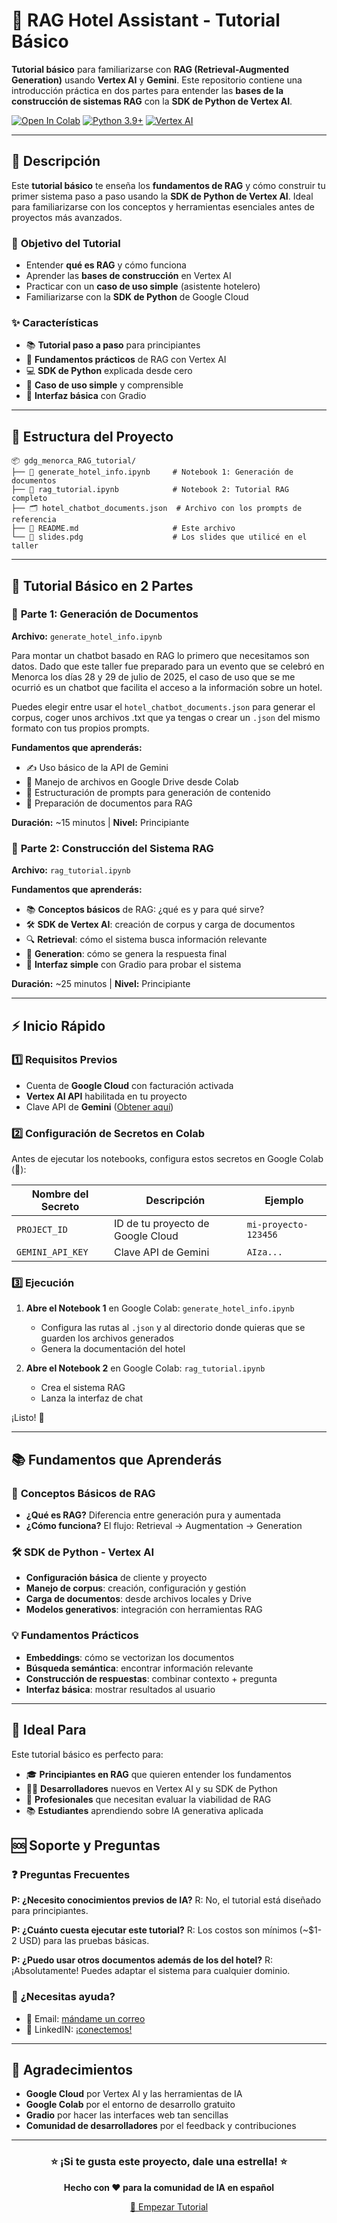 # 🏨 RAG Hotel Assistant - Tutorial Básico

**Tutorial básico** para familiarizarse con **RAG (Retrieval-Augmented Generation)** usando **Vertex AI** y **Gemini**. Este repositorio contiene una introducción práctica en dos partes para entender las **bases de la construcción de sistemas RAG** con la **SDK de Python de Vertex AI**.

[![Open In Colab](https://colab.research.google.com/assets/colab-badge.svg)](https://colab.research.google.com/github/chizhikchi/gdg_menorca_RAG_tutorial/blob/main/generate_hotel_info.ipynb)
[![Python 3.9+](https://img.shields.io/badge/python-3.8+-blue.svg)](https://www.python.org/downloads/)
[![Vertex AI](https://img.shields.io/badge/Powered%20by-Vertex%20AI-4285f4.svg)](https://cloud.google.com/vertex-ai)

---

## 📖 Descripción

Este **tutorial básico** te enseña los **fundamentos de RAG** y cómo construir tu primer sistema paso a paso usando la **SDK de Python de Vertex AI**. Ideal para familiarizarse con los conceptos y herramientas esenciales antes de proyectos más avanzados.

### 🎯 **Objetivo del Tutorial**
- Entender **qué es RAG** y cómo funciona
- Aprender las **bases de construcción** en Vertex AI
- Practicar con un **caso de uso simple** (asistente hotelero)
- Familiarizarse con la **SDK de Python** de Google Cloud

### ✨ Características

- 📚 **Tutorial paso a paso** para principiantes
- 🔧 **Fundamentos prácticos** de RAG con Vertex AI
- 💻 **SDK de Python** explicada desde cero
- 🏨 **Caso de uso simple** y comprensible
- 🎨 **Interfaz básica** con Gradio

---

## 📁 Estructura del Proyecto

```
📦 gdg_menorca_RAG_tutorial/
├── 📓 generate_hotel_info.ipynb     # Notebook 1: Generación de documentos
├── 📓 rag_tutorial.ipynb            # Notebook 2: Tutorial RAG completo
├── 🗂️ hotel_chatbot_documents.json  # Archivo con los prompts de referencia 
├── 📖 README.md                     # Este archivo
└── 📸 slides.pdg                    # Los slides que utilicé en el taller
```

---

## 🚀 Tutorial Básico en 2 Partes

### 📓 **Parte 1: Generación de Documentos**
**Archivo:** `generate_hotel_info.ipynb`

Para montar un chatbot basado en RAG lo primero que necesitamos son datos. 
Dado que este taller fue preparado para un evento que se celebró en Menorca los días 28 y 29 de julio de 2025, 
el caso de uso que se me ocurrió es un chatbot que facilita el acceso a la información sobre un hotel.

Puedes elegir entre usar el `hotel_chatbot_documents.json` para generar el corpus, 
coger unos archivos .txt que ya tengas o crear un `.json` del mismo formato con tus propios prompts. 

**Fundamentos que aprenderás:**
- ✍️ Uso básico de la API de Gemini
- 💾 Manejo de archivos en Google Drive desde Colab
- 🔧 Estructuración de prompts para generación de contenido
- 📝 Preparación de documentos para RAG

**Duración:** ~15 minutos | **Nivel:** Principiante

### 📓 **Parte 2: Construcción del Sistema RAG**
**Archivo:** `rag_tutorial.ipynb`

**Fundamentos que aprenderás:**
- 📚 **Conceptos básicos** de RAG: ¿qué es y para qué sirve?
- 🛠️ **SDK de Vertex AI**: creación de corpus y carga de documentos
- 🔍 **Retrieval**: cómo el sistema busca información relevante
- 🤖 **Generation**: cómo se genera la respuesta final
- 🎨 **Interfaz simple** con Gradio para probar el sistema

**Duración:** ~25 minutos | **Nivel:** Principiante

---

## ⚡ Inicio Rápido

### 1️⃣ **Requisitos Previos**

- Cuenta de **Google Cloud** con facturación activada
- **Vertex AI API** habilitada en tu proyecto
- Clave API de **Gemini** ([Obtener aquí](https://aistudio.google.com/app/apikey))

### 2️⃣ **Configuración de Secretos en Colab**

Antes de ejecutar los notebooks, configura estos secretos en Google Colab (🔑):

| Nombre del Secreto | Descripción | Ejemplo |
|-------------------|-------------|---------|
| `PROJECT_ID` | ID de tu proyecto de Google Cloud | `mi-proyecto-123456` |
| `GEMINI_API_KEY` | Clave API de Gemini | `AIza...` |

### 3️⃣ **Ejecución**

1. **Abre el Notebook 1** en Google Colab: `generate_hotel_info.ipynb`
   - Configura las rutas al `.json` y al directorio donde quieras que se guarden los archivos generados
   - Genera la documentación del hotel

2. **Abre el Notebook 2** en Google Colab: `rag_tutorial.ipynb`
   - Crea el sistema RAG
   - Lanza la interfaz de chat

¡Listo! 🎉

---

## 📚 Fundamentos que Aprenderás

### 🧠 **Conceptos Básicos de RAG**
- **¿Qué es RAG?** Diferencia entre generación pura y aumentada
- **¿Cómo funciona?** El flujo: Retrieval → Augmentation → Generation

### 🛠️ **SDK de Python - Vertex AI**
- **Configuración básica** de cliente y proyecto
- **Manejo de corpus**: creación, configuración y gestión
- **Carga de documentos**: desde archivos locales y Drive
- **Modelos generativos**: integración con herramientas RAG

### 💡 **Fundamentos Prácticos**
- **Embeddings**: cómo se vectorizan los documentos
- **Búsqueda semántica**: encontrar información relevante
- **Construcción de respuestas**: combinar contexto + pregunta
- **Interfaz básica**: mostrar resultados al usuario

---

## 🎯 Ideal Para

Este tutorial básico es perfecto para:

- 🎓 **Principiantes en RAG** que quieren entender los fundamentos
- 👨‍💻 **Desarrolladores** nuevos en Vertex AI y su SDK de Python
- 🏢 **Profesionales** que necesitan evaluar la viabilidad de RAG
- 📚 **Estudiantes** aprendiendo sobre IA generativa aplicada

## 🆘 Soporte y Preguntas

### ❓ **Preguntas Frecuentes**

**P: ¿Necesito conocimientos previos de IA?**
R: No, el tutorial está diseñado para principiantes.

**P: ¿Cuánto cuesta ejecutar este tutorial?**
R: Los costos son mínimos (~$1-2 USD) para las pruebas básicas.

**P: ¿Puedo usar otros documentos además de los del hotel?**
R: ¡Absolutamente! Puedes adaptar el sistema para cualquier dominio.

### 💬 **¿Necesitas ayuda?**

- 📧 Email: [mándame un correo](mailto:chizhikchi@gmail.com)
- 💬 LinkedIN: [¡conectemos!](https://www.linkedin.com/in/mariia-chizhikova/)

---

## 🌟 Agradecimientos

- **Google Cloud** por Vertex AI y las herramientas de IA
- **Google Colab** por el entorno de desarrollo gratuito
- **Gradio** por hacer las interfaces web tan sencillas
- **Comunidad de desarrolladores** por el feedback y contribuciones

---

<div align="center">

### ⭐ ¡Si te gusta este proyecto, dale una estrella! ⭐

**Hecho con ❤️ para la comunidad de IA en español**

[🚀 Empezar Tutorial](generate_hotel_info.ipynb)

</div>